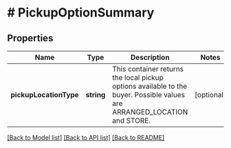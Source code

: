 # # PickupOptionSummary

## Properties

Name | Type | Description | Notes
------------ | ------------- | ------------- | -------------
**pickupLocationType** | **string** | This container returns the local pickup options available to the buyer. Possible values are ARRANGED_LOCATION and STORE. | [optional] 

[[Back to Model list]](../../README.md#documentation-for-models) [[Back to API list]](../../README.md#documentation-for-api-endpoints) [[Back to README]](../../README.md)


